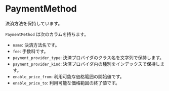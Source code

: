 # PaymentMethod

決済方法を保持しています。

`PaymentMethod` は次のカラムを持ちます。

- `name`: 決済方法名です。
- `fee`: 手数料です。
- `payment_provider_type`: 決済プロバイダのクラス名を文字列で保持します。
- `payment_provider_kind`: 決済プロバイダ内の種別をインデックスで保持します。
- `enable_price_from`: 利用可能な価格範囲の開始値です。
- `enable_price_to`: 利用可能な価格範囲の終了値です。
